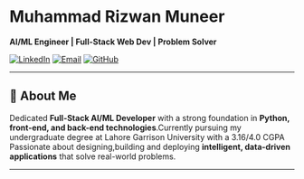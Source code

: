 # Muhammad Rizwan Muneer

**AI/ML Engineer | Full-Stack Web Dev | Problem Solver**

[![LinkedIn](https://img.shields.io/badge/LinkedIn-blue?style=for-the-badge&logo=linkedin)](https://www.linkedin.com/in/muhammad-rizwan-muneer-770b442a5)
[![Email](https://img.shields.io/badge/Email-D14836?style=for-the-badge&logo=gmail&logoColor=white)](mailto:fa22-bscs-008@lgu.edu.pk)
[![GitHub](https://img.shields.io/badge/GitHub-000?style=for-the-badge&logo=github)](https://github.com/YourGitHubUsername)


---

## 👋 About Me  

Dedicated **Full-Stack AI/ML Developer** with a strong foundation in **Python, front-end, and back-end technologies**.Currently pursuing my undergraduate degree at Lahore Garrison University with a 3.16/4.0 CGPA 
Passionate about designing,building and deploying **intelligent, data-driven applications** that solve real-world problems.

---

